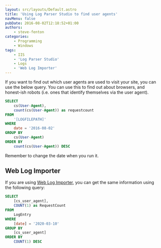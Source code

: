 ```yaml
---
layout: src/layouts/Default.astro
title: 'Using Log Parser Studio to find user agents'
navMenu: false
pubDate: 2016-08-02T12:18:52+01:00
authors:
    - steve-fenton
categories:
    - Programming
    - Windows
tags:
    - IIS
    - 'Log Parser Studio'
    - Logs
    - 'Web Log Importer'
---
```


If you want to find out which user agents are used to visit your site, you can use the below query. You can use this to find out about browsers, and honest-ish robots (i.e. ones that identify themselves via the user agent).

```sql
SELECT
    cs(User-Agent),
    count(cs(User-Agent)) as requestcount
FROM
    '[LOGFILEPATH]'
WHERE
    date = '2016-08-02' 
GROUP BY
    cs(User-Agent)
ORDER BY
    count(cs(User-Agent)) DESC
```

Remember to change the date when you run it.

## Web Log Importer

If you are using [Web Log Importer](/tag/web-log-importer/), you can get the same information using the following query:

```sql
SELECT
    [cs_user_agent],
    COUNT(1) as RequestCount
FROM
    LogEntry
WHERE
    [date] = '2020-03-10' 
GROUP BY
    [cs_user_agent]
ORDER BY
    COUNT(1) DESC
```